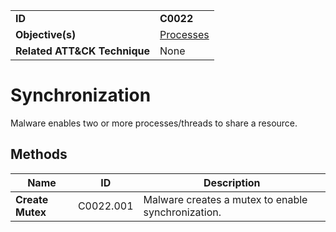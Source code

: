 |||
|---|---|
|**ID**|**C0022**|
|**Objective(s)**|[Processes](../processes)|
|**Related ATT&CK Technique**|None|


Synchronization
===============
Malware enables two or more processes/threads to share a resource. 

Methods
-------
|Name|ID|Description|
|---|---|---|
|**Create Mutex**|C0022.001|Malware creates a mutex to enable synchronization.|
